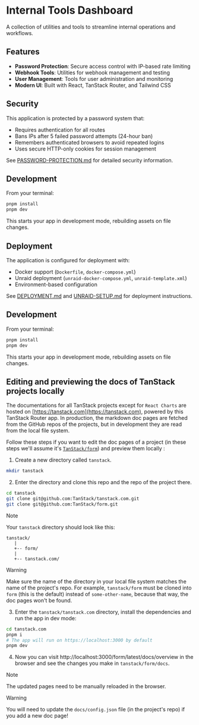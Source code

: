 # Internal Tools Dashboard

A collection of utilities and tools to streamline internal operations and workflows.

## Features

- **Password Protection**: Secure access control with IP-based rate limiting
- **Webhook Tools**: Utilities for webhook management and testing
- **User Management**: Tools for user administration and monitoring
- **Modern UI**: Built with React, TanStack Router, and Tailwind CSS

## Security

This application is protected by a password system that:
- Requires authentication for all routes
- Bans IPs after 5 failed password attempts (24-hour ban)
- Remembers authenticated browsers to avoid repeated logins
- Uses secure HTTP-only cookies for session management

See [PASSWORD-PROTECTION.md](./PASSWORD-PROTECTION.md) for detailed security information.

## Development

From your terminal:

```sh
pnpm install
pnpm dev
```

This starts your app in development mode, rebuilding assets on file changes.

## Deployment

The application is configured for deployment with:
- Docker support (`Dockerfile`, `docker-compose.yml`)
- Unraid deployment (`unraid-docker-compose.yml`, `unraid-template.xml`)
- Environment-based configuration

See [DEPLOYMENT.md](./DEPLOYMENT.md) and [UNRAID-SETUP.md](./UNRAID-SETUP.md) for deployment instructions.

## Development

From your terminal:

```sh
pnpm install
pnpm dev
```

This starts your app in development mode, rebuilding assets on file changes.

## Editing and previewing the docs of TanStack projects locally

The documentations for all TanStack projects except for `React Charts` are hosted on [https://tanstack.com](https://tanstack.com), powered by this TanStack Router app.
In production, the markdown doc pages are fetched from the GitHub repos of the projects, but in development they are read from the local file system.

Follow these steps if you want to edit the doc pages of a project (in these steps we'll assume it's [`TanStack/form`](https://github.com/tanstack/form)) and preview them locally :

1. Create a new directory called `tanstack`.

```sh
mkdir tanstack
```

2. Enter the directory and clone this repo and the repo of the project there.

```sh
cd tanstack
git clone git@github.com:TanStack/tanstack.com.git
git clone git@github.com:TanStack/form.git
```

> [!NOTE]
> Your `tanstack` directory should look like this:
>
> ```
> tanstack/
>    |
>    +-- form/
>    |
>    +-- tanstack.com/
> ```

> [!WARNING]
> Make sure the name of the directory in your local file system matches the name of the project's repo. For example, `tanstack/form` must be cloned into `form` (this is the default) instead of `some-other-name`, because that way, the doc pages won't be found.

3. Enter the `tanstack/tanstack.com` directory, install the dependencies and run the app in dev mode:

```sh
cd tanstack.com
pnpm i
# The app will run on https://localhost:3000 by default
pnpm dev
```

4. Now you can visit http://localhost:3000/form/latest/docs/overview in the browser and see the changes you make in `tanstack/form/docs`.

> [!NOTE]
> The updated pages need to be manually reloaded in the browser.

> [!WARNING]
> You will need to update the `docs/config.json` file (in the project's repo) if you add a new doc page!

